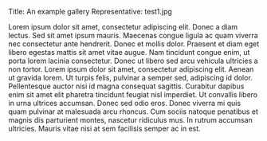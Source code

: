 Title: An example gallery
Representative: test1.jpg

Lorem ipsum dolor sit amet, consectetur adipiscing elit. Donec a diam lectus.
Sed sit amet ipsum mauris. Maecenas congue ligula ac quam viverra nec
consectetur ante hendrerit. Donec et mollis dolor. Praesent et diam eget
libero egestas mattis sit amet vitae augue. Nam tincidunt congue enim, ut
porta lorem lacinia consectetur. Donec ut libero sed arcu vehicula ultricies a
non tortor. Lorem ipsum dolor sit amet, consectetur adipiscing elit. Aenean ut
gravida lorem. Ut turpis felis, pulvinar a semper sed, adipiscing id dolor.
Pellentesque auctor nisi id magna consequat sagittis. Curabitur dapibus enim
sit amet elit pharetra tincidunt feugiat nisl imperdiet. Ut convallis libero
in urna ultrices accumsan. Donec sed odio eros. Donec viverra mi quis quam
pulvinar at malesuada arcu rhoncus. Cum sociis natoque penatibus et magnis dis
parturient montes, nascetur ridiculus mus. In rutrum accumsan ultricies.
Mauris vitae nisi at sem facilisis semper ac in est.
